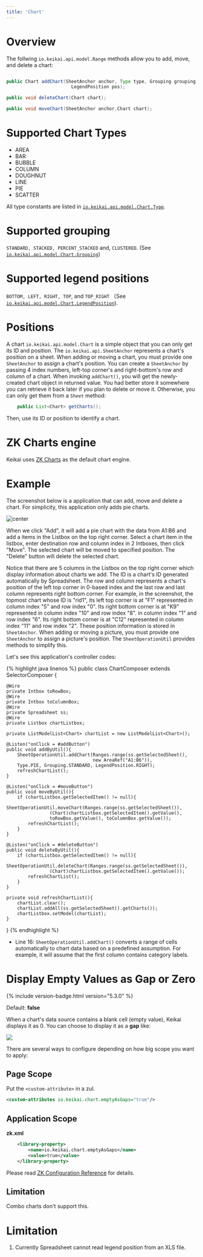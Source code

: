 ```yaml
---
title: 'Chart'
---
```


# Overview

The follwing `io.keikai.api.model.Range` methods allow you to add, move, and delete a chart:

```java

public Chart addChart(SheetAnchor anchor, Type type, Grouping grouping, 
                        LegendPosition pos);

public void deleteChart(Chart chart);

public void moveChart(SheetAnchor anchor,Chart chart);
```


# Supported Chart Types
* AREA
* BAR
* BUBBLE
* COLUMN
* DOUGHNUT
* LINE
* PIE
* SCATTER

All type constants are listed in [`io.keikai.api.model.Chart.Type`](https://keikai.io/javadoc/latest/io/keikai/api/model/Chart.Type.html). 


# Supported grouping 
`STANDARD, STACKED, PERCENT_STACKED` and, `CLUSTERED`. (See [`io.keikai.api.model.Chart.Grouping`](https://keikai.io/javadoc/latest/io/keikai/api/model/Chart.Grouping.html)) 

# Supported legend positions 
`BOTTOM, LEFT, RIGHT, TOP`, and `TOP_RIGHT` （See [`io.keikai.api.model.Chart.LegendPosition`](https://keikai.io/javadoc/latest/io/keikai/api/model/Chart.LegendPosition.html)).


# Positions
A chart `io.keikai.api.model.Chart` is a simple object that you can only 
get its ID and position. The `io.keikai.api.SheetAnchor` represents a chart's position on a sheet. 
When adding or moving a chart, you must provide one `SheetAnchor` to assign 
a chart's position. You can create a `SheetAnchor` by passing 4 index numbers, 
left-top corner's and right-bottom's row and column of a chart. When invoking `addChart()`,
you will get the newly-created chart object in returned value. You had
better store it somewhere you can retrieve it back later if you plan to
delete or move it. Otherwise, you can only get them from a `Sheet` method:

```java
    public List<Chart> getCharts();
```

Then, use its ID or position to identify a chart.

# ZK Charts engine

Keikai uses [ZK Charts](https://www.zkoss.org/product/zkcharts) as the default chart engine.

# Example

The screenshot below is a application that can add, move and delete a
chart. For simplicity, this application only adds pie charts.

![center]({{site.devref_image_folder}}/Zss-essentials-chart.png)

When we click "Add", it will add a pie chart with the data from A1:B6
and add a items in the Listbox on the top right corner. Select a chart
item in the listbox, enter destination row and column index in 2
Intboxes, then click "Move". The selected chart will be moved to
specified position. The "Delete" button will delete the selected chart.

Notice that there are 5 columns in the Listbox on the top right corner
which display information about charts we add. The ID is a chart's ID
generated automatically by Spreadsheet. The row and column represents a
chart's position of the left top corner in 0-based index and the last
row and last column represents right bottom corner. 
For example, in the screenshot, the topmost chart whose
ID is "rid1", its left top corner is at "F1" represented in column index
"5" and row index "0". Its right bottom corner is at "K9" represented in
column index "10" and row index "8". in column index "1" and row index
"6". Its right bottom corner is at "C12" represented in column index
"11" and row index "2". These position information is stored in
`SheetAnchor`. When adding or moving a picture, you must provide one
`SheetAnchor` to assign a picture's position. The `SheetOperationUtil`
provides methods to simplify this.

Let's see this application's controller codes:

{% highlight java linenos %}
public class ChartComposer extends SelectorComposer<Component> {

    @Wire
    private Intbox toRowBox;
    @Wire
    private Intbox toColumnBox;
    @Wire
    private Spreadsheet ss;
    @Wire
    private Listbox chartListbox;

    private ListModelList<Chart> chartList = new ListModelList<Chart>();

    @Listen("onClick = #addButton")
    public void addByUtil(){
        SheetOperationUtil.addChart(Ranges.range(ss.getSelectedSheet(),
                                    new AreaRef("A1:B6")),
        Type.PIE, Grouping.STANDARD, LegendPosition.RIGHT);
        refreshChartList();
    }
    
    @Listen("onClick = #moveButton")
    public void moveByUtil(){
        if (chartListbox.getSelectedItem() != null){
            SheetOperationUtil.moveChart(Ranges.range(ss.getSelectedSheet()),
                    (Chart)chartListbox.getSelectedItem().getValue(),
                    toRowBox.getValue(), toColumnBox.getValue());
            refreshChartList();
        }
    }
    
    @Listen("onClick = #deleteButton")
    public void deleteByUtil(){
        if (chartListbox.getSelectedItem() != null){
            SheetOperationUtil.deleteChart(Ranges.range(ss.getSelectedSheet()), 
                    (Chart)chartListbox.getSelectedItem().getValue());
            refreshChartList();
        }
    }

    private void refreshChartList(){
        chartList.clear();
        chartList.addAll(ss.getSelectedSheet().getCharts());
        chartListbox.setModel(chartList);
    }
}
{% endhighlight %}

- Line 16: `SheetOperationUtil.addChart()` converts a range of cells
automatically to chart data based on a predefined assumption. For
example, it will assume that the first column contains category
labels.


# Display Empty Values as Gap or Zero
{% include version-badge.html version="5.3.0" %}

Default: **false**

When a chart's data source contains a blank cell (empty value), Keikai displays it as 0. You can choose to display it as a **gap** like:

![]({{site.devref_image_folder}}/empty-cell-as-gap.png)


There are several ways to configure depending on how big scope you want to apply:
## Page Scope
Put the `<custom-attribute>` in a zul.
```xml
<custom-attributes io.keikai.chart.emptyAsGaps="true"/>
```

## Application Scope

**zk.xml**
```xml
    <library-property>
        <name>io.keikai.chart.emptyAsGaps</name>
        <value>true</value>
    </library-property>
```

Please read [ZK Configuration Reference](https://www.zkoss.org/wiki/ZK_Configuration_Reference/zk.xml/The_Library_Properties) for details.

## Limitation
Combo charts don't support this.


# Limitation 

1.  Currently Spreadsheet cannot read legend position from an XLS file.
